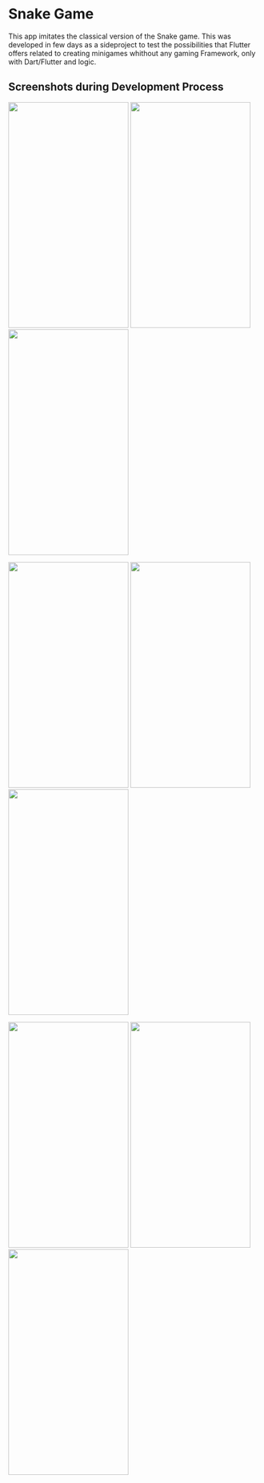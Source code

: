 # Snake Game

This app imitates the classical version of the Snake game. This was developed in few days as a sideproject to test the possibilities that Flutter offers related to creating minigames whithout any gaming Framework, only with Dart/Flutter and logic.

## Screenshots during Development Process
<img src="https://user-images.githubusercontent.com/72877797/134390569-eb102b78-c6ce-4bab-953a-005cc66bfd19.png" width="240" height="450"> <img src="https://user-images.githubusercontent.com/72877797/134390776-1905c96a-63f6-4cb0-885f-ec79b3db2d83.jpeg" width="240" height="450"> <img src="https://user-images.githubusercontent.com/72877797/134390823-7dedb82e-6027-4596-a4f4-f61c9e8fcd76.jpeg" width="240" height="450"> 

<img src="https://user-images.githubusercontent.com/72877797/134390939-20df053f-176e-4e8a-adfe-817fbac79583.png" width="240" height="450"> <img src="https://user-images.githubusercontent.com/72877797/134391119-64527cc2-75c8-4213-be86-25d303b48762.png" width="240" height="450"> <img src="https://user-images.githubusercontent.com/72877797/134391176-7ac30a61-be81-4ff4-b9f6-65135ae9fe36.png" width="240" height="450"> 

<img src="https://user-images.githubusercontent.com/72877797/134391231-ba0fe8d8-9d39-422a-8f00-f255313e28a6.png" width="240" height="450"> <img src="https://user-images.githubusercontent.com/72877797/134391288-02edd11c-3b11-4990-ba37-aea025c837d4.png" width="240" height="450"> <img src="https://user-images.githubusercontent.com/72877797/134391335-12b93e02-dc2f-43aa-96b5-7213cdb22f96.png" width="240" height="450">

